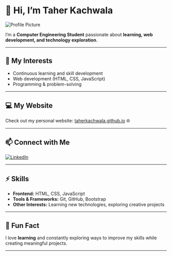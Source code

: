 # 👋 Hi, I’m Taher Kachwala

![Profile Picture](your-photo-file.jpg) <!-- Replace with your profile image -->

I’m a **Computer Engineering Student** passionate about **learning, web development, and technology exploration**.  

---

## 🌱 My Interests
- Continuous learning and skill development  
- Web development (HTML, CSS, JavaScript)  
- Programming & problem-solving  

---

## 💻 My Website
Check out my personal website: [taherkachwala.github.io](https://taher-kach.github.io/taherkachwala.github.io/) 🌐  

---

## 📫 Connect with Me
[![LinkedIn](https://img.shields.io/badge/LinkedIn-0077B5?style=for-the-badge&logo=linkedin&logoColor=white)](https://www.linkedin.com/in/taher-kachwala-630667370/)  

---

## ⚡ Skills
- **Frontend:** HTML, CSS, JavaScript  
- **Tools & Frameworks:** Git, GitHub, Bootstrap  
- **Other Interests:** Learning new technologies, exploring creative projects  

---

## 🚀 Fun Fact
I love **learning** and constantly exploring ways to improve my skills while creating meaningful projects.  

---

